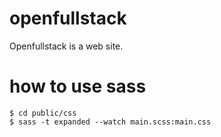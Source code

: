 # openfullstack

Openfullstack is a web site.

# how to use sass

~~~
$ cd public/css
$ sass -t expanded --watch main.scss:main.css
~~~
